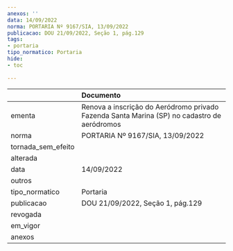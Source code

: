 ```yaml
---
anexos: ''
data: 14/09/2022
norma: PORTARIA Nº 9167/SIA, 13/09/2022
publicacao: DOU 21/09/2022, Seção 1, pág.129
tags:
- portaria
tipo_normatico: Portaria
hide: 
- toc 
 
---
```


|                    | Documento                                                                                   |
|:-------------------|:--------------------------------------------------------------------------------------------|
| ementa             | Renova a inscrição do Aeródromo privado Fazenda Santa Marina (SP) no cadastro de aeródromos |
| norma              | PORTARIA Nº 9167/SIA, 13/09/2022                                                            |
| tornada_sem_efeito |                                                                                             |
| alterada           |                                                                                             |
| data               | 14/09/2022                                                                                  |
| outros             |                                                                                             |
| tipo_normatico     | Portaria                                                                                    |
| publicacao         | DOU 21/09/2022, Seção 1, pág.129                                                            |
| revogada           |                                                                                             |
| em_vigor           |                                                                                             |
| anexos             |                                                                                             |